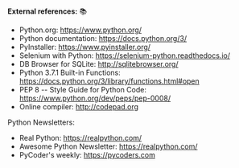<B>External references:</B>  :books:

* Python.org: https://www.python.org/
* Python documentation: https://docs.python.org/3/
* PyInstaller: https://www.pyinstaller.org/
* Selenium with Python: https://selenium-python.readthedocs.io/
* DB Browser for SQLite: http://sqlitebrowser.org/
* Python 3.7.1 Built-in Functions: https://docs.python.org/3/library/functions.html#open
* PEP 8 -- Style Guide for Python Code: https://www.python.org/dev/peps/pep-0008/
* Online compiler: http://codepad.org

Python Newsletters:

- Real Python: https://realpython.com/
- Awesome Python Newsletter: https://realpython.com/
- PyCoder's weekly: https://pycoders.com
